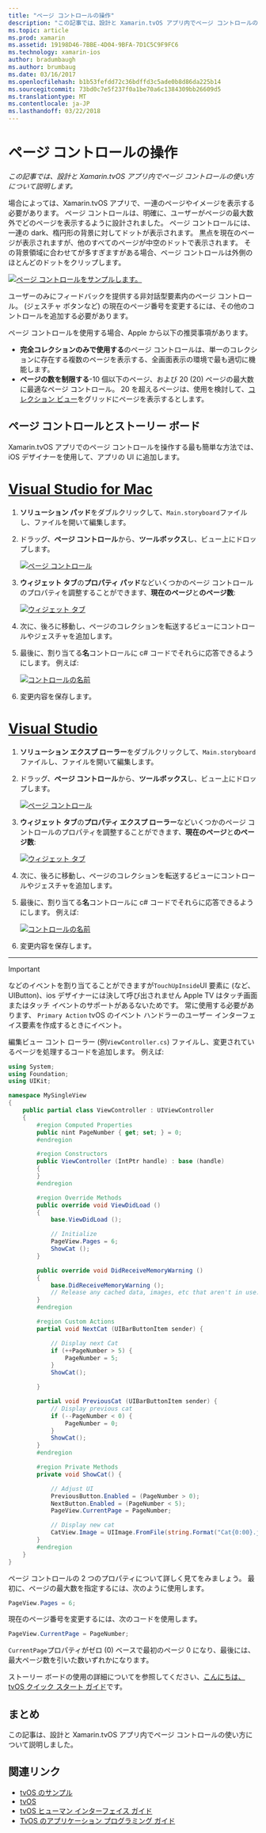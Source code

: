 ```yaml
---
title: "ページ コントロールの操作"
description: "この記事では、設計と Xamarin.tvOS アプリ内でページ コントロールの使い方について説明します。"
ms.topic: article
ms.prod: xamarin
ms.assetid: 19198D46-7BBE-4D04-9BFA-7D1C5C9F9FC6
ms.technology: xamarin-ios
author: bradumbaugh
ms.author: brumbaug
ms.date: 03/16/2017
ms.openlocfilehash: b1b53fefdd72c36bdffd3c5ade0b8d86da225b14
ms.sourcegitcommit: 73bd0c7e5f237f0a1be70a6c1384309bb26609d5
ms.translationtype: MT
ms.contentlocale: ja-JP
ms.lasthandoff: 03/22/2018
---
```

# <a name="working-with-page-control"></a>ページ コントロールの操作

_この記事では、設計と Xamarin.tvOS アプリ内でページ コントロールの使い方について説明します。_

場合によっては、Xamarin.tvOS アプリで、一連のページやイメージを表示する必要があります。 ページ コントロールは、明確に、ユーザーがページの最大数外でどのページを表示するように設計されました。 ページ コントロールには、一連の dark、楕円形の背景に対してドットが表示されます。 黒点を現在のページが表示されますが、他のすべてのページが中空のドットで表示されます。 その背景領域に合わせてが多すぎますがある場合、ページ コントロールは外側のほとんどのドットをクリップします。

[![](page-controls-images/page01.png "ページ コントロールをサンプルします。")](page-controls-images/page01.png#lightbox)

ユーザーのみにフィードバックを提供する非対話型要素内のページ コントロール。 (ジェスチャ ボタンなど) の現在のページ番号を変更するには、その他のコントロールを追加する必要があります。

ページ コントロールを使用する場合、Apple から以下の推奨事項があります。

- **完全コレクションのみで使用する**のページ コントロールは、単一のコレクションに存在する複数のページを表示する、全画面表示の環境で最も適切に機能します。
- **ページの数を制限する**-10 個以下のページ、および 20 (20) ページの最大数に最適なページ コントロール。 20 を超えるページは、使用を検討して、[コレクション ビュー](~/ios/tvos/user-interface/collection-views.md)をグリッドにページを表示するとします。

<a name="Page-Controls-and-Storyboards" />

## <a name="page-controls-and-storyboards"></a>ページ コントロールとストーリー ボード

Xamarin.tvOS アプリでのページ コントロールを操作する最も簡単な方法では、iOS デザイナーを使用して、アプリの UI に追加します。

# <a name="visual-studio-for-mactabvsmac"></a>[Visual Studio for Mac](#tab/vsmac)

    
1. **ソリューション パッド**をダブルクリックして、`Main.storyboard`ファイルし、ファイルを開いて編集します。
1. ドラッグ、**ページ コントロール**から、**ツールボックス**し、ビュー上にドロップします。 

    [![](page-controls-images/page02.png "ページ コントロール")](page-controls-images/page02.png#lightbox)
1. **ウィジェット タブ**の**プロパティ パッド**などいくつかのページ コントロールのプロパティを調整することができます、**現在のページ**と**のページ数**: 

    [![](page-controls-images/page03.png "ウィジェット タブ")](page-controls-images/page03.png#lightbox)
1. 次に、後ろに移動し、ページのコレクションを転送するビューにコントロールやジェスチャを追加します。
1. 最後に、割り当てる**名**コントロールに c# コードでそれらに応答できるようにします。 例えば: 

    [![](page-controls-images/page04.png "コントロールの名前")](page-controls-images/page04.png#lightbox)
1. 変更内容を保存します。
    

# <a name="visual-studiotabvswin"></a>[Visual Studio](#tab/vswin)

    
1. **ソリューション エクスプ ローラー**をダブルクリックして、`Main.storyboard`ファイルし、ファイルを開いて編集します。
1. ドラッグ、**ページ コントロール**から、**ツールボックス**し、ビュー上にドロップします。 

    [![](page-controls-images/page02-vs.png "ページ コントロール")](page-controls-images/page02-vs.png#lightbox)
1. **ウィジェット タブ**の**プロパティ エクスプ ローラー**などいくつかのページ コントロールのプロパティを調整することができます、**現在のページ**と**のページ数**: 

    [![](page-controls-images/page03-vs.png "ウィジェット タブ")](page-controls-images/page03-vs.png#lightbox)
1. 次に、後ろに移動し、ページのコレクションを転送するビューにコントロールやジェスチャを追加します。
1. 最後に、割り当てる**名**コントロールに c# コードでそれらに応答できるようにします。 例えば: 

    [![](page-controls-images/page04-vs.png "コントロールの名前")](page-controls-images/page04-vs.png#lightbox)
1. 変更内容を保存します。
    

-----

> [!IMPORTANT]
> などのイベントを割り当てることができますが`TouchUpInside`UI 要素に (など、UIButton)、ios デザイナーには決して呼び出されません Apple TV はタッチ画面またはタッチ イベントのサポートがあるないためです。 常に使用する必要があります、 `Primary Action` tvOS のイベント ハンドラーのユーザー インターフェイス要素を作成するときにイベント。




編集ビュー コント ローラー (例`ViewController.cs`) ファイルし、変更されているページを処理するコードを追加します。 例えば:

```csharp
using System;
using Foundation;
using UIKit;

namespace MySingleView
{
    public partial class ViewController : UIViewController
    {
        #region Computed Properties
        public nint PageNumber { get; set; } = 0;
        #endregion

        #region Constructors
        public ViewController (IntPtr handle) : base (handle)
        {
        }
        #endregion

        #region Override Methods
        public override void ViewDidLoad ()
        {
            base.ViewDidLoad ();

            // Initialize
            PageView.Pages = 6;
            ShowCat ();
        }

        public override void DidReceiveMemoryWarning ()
        {
            base.DidReceiveMemoryWarning ();
            // Release any cached data, images, etc that aren't in use.
        }
        #endregion

        #region Custom Actions
        partial void NextCat (UIBarButtonItem sender) {

            // Display next Cat
            if (++PageNumber > 5) {
                PageNumber = 5;
            }
            ShowCat();

        }

        partial void PreviousCat (UIBarButtonItem sender) {
            // Display previous cat
            if (--PageNumber < 0) {
                PageNumber = 0;
            }
            ShowCat();
        }
        #endregion

        #region Private Methods
        private void ShowCat() {

            // Adjust UI
            PreviousButton.Enabled = (PageNumber > 0);
            NextButton.Enabled = (PageNumber < 5);
            PageView.CurrentPage = PageNumber;

            // Display new cat
            CatView.Image = UIImage.FromFile(string.Format("Cat{0:00}.jpg",PageNumber+1));
        }
        #endregion
    }
}
```

ページ コントロールの 2 つのプロパティについて詳しく見てをみましょう。 最初に、ページの最大数を指定するには、次のように使用します。

```csharp
PageView.Pages = 6;
```

現在のページ番号を変更するには、次のコードを使用します。

```csharp
PageView.CurrentPage = PageNumber;
```

`CurrentPage`プロパティがゼロ (0) ベースで最初のページ 0 になり、最後には、最大ページ数を引いた数いずれかになります。

ストーリー ボードの使用の詳細についてを参照してください、[こんにちは、tvOS クイック スタート ガイド](~/ios/tvos/get-started/hello-tvos.md)です。 

<a name="Summary" />

## <a name="summary"></a>まとめ

この記事は、設計と Xamarin.tvOS アプリ内でページ コントロールの使い方について説明しました。



## <a name="related-links"></a>関連リンク

- [tvOS のサンプル](https://developer.xamarin.com/samples/tvos/all/)
- [tvOS](https://developer.apple.com/tvos/)
- [tvOS ヒューマン インターフェイス ガイド](https://developer.apple.com/tvos/human-interface-guidelines/)
- [TvOS のアプリケーション プログラミング ガイド](https://developer.apple.com/library/prerelease/tvos/documentation/General/Conceptual/AppleTV_PG/)
